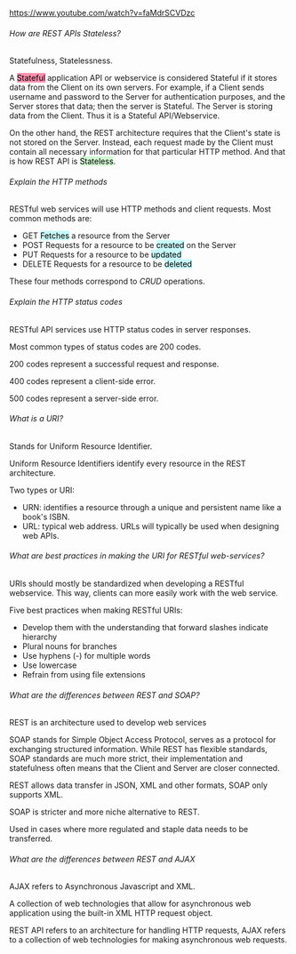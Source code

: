 https://www.youtube.com/watch?v=faMdrSCVDzc
###### How are REST APIs Stateless?
Statefulness, Statelessness. 

A <mark style="background: #FF5582A6;">Stateful</mark> application API or webservice is considered Stateful if it stores data from the Client on its own servers.
For example, if a Client sends username and password to the Server for authentication purposes, and the Server stores that data; then the server is Stateful.
The Server is storing data from the Client. Thus it is a Stateful API/Webservice.


On the other hand, the REST architecture requires that the Client's state is not stored on the Server.
Instead, each request made by the Client must contain all necessary information for that particular HTTP method. And that is how REST API is <mark style="background: #BBFABBA6;">Stateless</mark>.

###### Explain the HTTP methods
RESTful web services will use HTTP methods and client requests.
Most common methods are:
- GET
	<mark style="background: #ABF7F7A6;">Fetches</mark> a resource from the Server 
- POST
	Requests for a resource to be <mark style="background: #ABF7F7A6;">created</mark> on the Server
- PUT
	 Requests for a resource to be <mark style="background: #ABF7F7A6;">updated</mark>
- DELETE
	Requests for a resource to be <mark style="background: #ABF7F7A6;">deleted</mark>  

These four methods correspond to *CRUD* operations.

###### Explain the HTTP status codes
RESTful API services use HTTP status codes in server responses. 

Most common types of status codes are 200 codes.

200 codes represent a successful request and response. 

400 codes represent a client-side error.

500 codes represent a server-side error.

###### What is a URI?
Stands for Uniform Resource Identifier.

Uniform Resource Identifiers identify every resource in the REST architecture. 

Two types or URI:
- URN: identifies a resource through a unique and persistent name like a book's ISBN.
- URL: typical web address. URLs will typically be used when designing web APIs.

###### What are best practices in making the URI for RESTful web-services?
URIs should mostly be standardized when developing a RESTful webservice. 
This way, clients can more easily work with the web service. 

Five best practices when making RESTful URIs:
- Develop them with the understanding that forward slashes indicate hierarchy
- Plural nouns for branches 
- Use hyphens (-) for multiple words
- Use lowercase 
- Refrain from using file extensions


###### What are the differences between REST and SOAP?
REST is an architecture used to develop web services

SOAP stands for Simple Object Access Protocol, serves as a protocol for exchanging structured information.
While REST has flexible standards, SOAP standards are much more strict, their implementation and statefulness often means that the Client and Server are closer connected.  

REST allows data transfer in JSON, XML and other formats, SOAP only supports XML.

SOAP is stricter and more niche alternative to REST.

Used in cases where more regulated and staple data needs to be transferred. 


###### What are the differences between REST and AJAX
AJAX refers to Asynchronous Javascript and XML.

A collection of web technologies that allow for asynchronous web application using the built-in XML HTTP request object. 

REST API refers to an architecture for handling HTTP requests, AJAX refers to a collection of web technologies for making asynchronous web requests. 


